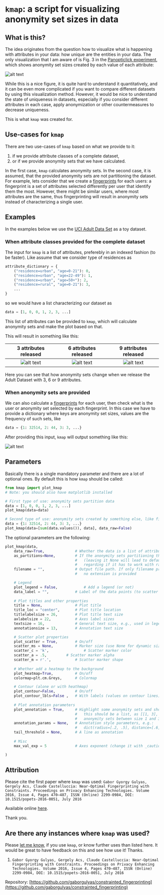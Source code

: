 # `kmap`: a script for visualizing anonymity set sizes in data

## What is this?

The idea originates from the question how to visualize what is happening with attributes in your data: how unique are the entities in your data. The only visualization that I am aware of is Fig. 3 in the [Panopticlick experiment](https://panopticlick.eff.org/static/browser-uniqueness.pdf), which shows anonymity set sizes created by each value of each attribute:

![alt text](https://raw.githubusercontent.com/gaborgulyas/kmap/master/images/panopticlick.png "Anonymity set sizes according to attributes in the Panopticlick experiment.")

While this is a nice figure, it is quite hard to understand it quantitatively, and it can be even more complicated if you want to compare different datasets by using this visualization method. However, it would be nice to understand the state of uniqueness in datasets, especially if you consider different attributes in each case, apply anonymization or other countermeasures to decrease uniqueness.

This is what `kmap` was created for.

## Use-cases for `kmap`

There are two use-cases of `kmap` based on what we provide to it:

1. if we provide attribute classes of a complete dataset,
2. or if we provide anonymity sets that we have calculated.

In the first case, `kmap` calculates anonymity sets. In the second case, it is assumed, that the provided anonymity sets are not partitioning the dataset. For example, lets consider that we create a [fingerprints](https://github.com/gaborgulyas/constrainted_fingerprinting) for each users: a fingerprint is a set of attributes selected differently per user that identify them the most. However, there might be similar users, where most attributes are the same, thus fingerprinting will result in anonymity sets instead of characterizing a single user.

## Examples

In the examples below we use the [UCI Adult Data Set](https://archive.ics.uci.edu/ml/datasets/Adult) as a toy dataset.

### When attribute classes provided for the complete dataset 
The input for `kmap` is a list of attributes, preferebly in an indexed fashion (to be faster). Like assume that we consider type of residences as

```python
attribute_dictionary = {
	("residence=urban", "age=0-21"): 0,
	("residence=urban", "age=22-49"): 1,
	("residence=urban", "age=50+"): 2,
	("residence=rural", "age=0-21"): 3,
	...
}
```

so we would have a list characterizing our dataset as

```python
data = [1, 0, 0, 1, 2, 3, ...]
```

This list of attributes can be provided to `kmap`, which will calculate anonymity sets and make the plot based on that.

This will result in something like this:

3 attributes released | 6 attributes released | 9 attributes released
:-------------------------:|:-------------------------:|:-------------------------: 
![alt text](https://raw.githubusercontent.com/gaborgulyas/kmap/master/images/kmap_attrnum%3D3.png "k=3") | ![alt text](https://raw.githubusercontent.com/gaborgulyas/kmap/master/images/kmap_attrnum%3D6.png "k=6") | ![alt text](https://raw.githubusercontent.com/gaborgulyas/kmap/master/images/kmap_attrnum%3D9.png "k=9")

Here you can see that how anonymity sets change when we release the Adult Dataset with 3, 6 or 9 attributes.

### When anonymity sets are provided
We can also calculate a [fingerprints](https://github.com/gaborgulyas/constrainted_fingerprinting) for each user, then check what is the user or anonymity set selected by each fingerprint. In this case we have to provide a dictionary where keys are anonymity set sizes, values are the frequency of such sets, like

```python
data = {1: 32514, 2: 44, 3: 3, ...}
```

After providing this input, `kmap` will output something like this:

![alt text](https://raw.githubusercontent.com/gaborgulyas/kmap/master/images/individual_anonsetsizes.png "Anonymity set sizes by fingerprints")

## Parameters

Basically there is a single mandatory parameter and there are a lot of optional ones. By default this is how `kmap` should be called:

```python
from kmap import plot_kmap
# Note: you should also have matplotlib installed

# First type of use: anonymity sets partition data
data = [1, 0, 0, 1, 2, 3, ...]
plot_kmap(data=data)

# Second type of use: anonymity sets created by something else, like fingerprints
data = {1: 32514, 2: 44, 3: 3, ...}
plot_kmap(data=[sum(data.values()), data], data_raw=False)
```

The optional parameters are the following:

```python
plot_kmap(data, 
	data_raw=True,				# Whether the data is a list of attributes or already a dict
	as_partitions=None,			# If the anonymity sets partitioning the data or not
								# 	(leaving it None will lead to default behavior
								#	regarding if it has to work with raw data or not)
	filename = "",				# Output file path. If only filename provided with
								#	no extension is provided

	# Legend
	plot_legend = False,			# Add a legend (or not)
	data_label = "",			# Label of the data points (to scatter plot)
	
	# Plot titles and other properties
	title = None,				# Plot title
	title_loc = "center",		# Plot title location
	titlelabelsize = 26,		# Plot title text size
	axlabelsize = 22,			# Axes label sizes
	textsize = 16,				# General text size, e.g., used in legend, contour
	annotationsize = 13,		# Annotation text size

	# Scatter plot properties
	plot_scatter = True,		# On/off
	scatter_ms = None,			# Marker size (use None for dynamic sizing proportionally to anonymity set size)
	scatter_c = 'k',				# Scatter marker color
	scatter_a = .5,			# Scatter marker alpha
	scatter_m = r'.',			# Scatter marker shape
	
	# Whether add a heatmap to the background
	plot_heatmap=True,			# On/off
	colormap=plt.cm.Greys,		# Colormap

	# Contour (alone or with heathmap)
	plot_contour=False,			# On/off
	plot_contour_lbls=False	,	# With labels (values on contour lines)
	
	# Plot annotation parameters
	plot_annotation = True,		# Highlight some anonymity sets and show their size;
								#	this should be a list, as [[1, 3], [10, 100]] to highlight
								#	anonymity sets between size 1 and 3, 10 and 100
	annotation_params = None,	# Annotation style parameters, e.g.:
								#	dict(radius=[.2, .5], distance=[.6, .25], linestyle=dict(color='r', width=1, style='--'), location=['right', 'top'])
	tail_threshold = None,		# A line as annotation
	
	# Misc
	max_val_exp = 5				# Axes exponent (change it with _caution_)

)
```

## Attribution

Please cite the first paper where `kmap` was used:
`Gabor Gyorgy Gulyas, Gergely Acs, Claude Castelluccia: Near-Optimal Fingerprinting with Constraints. Proceedings on Privacy Enhancing Technologies. Volume 2016, Issue 4, Pages 470–487, ISSN (Online) 2299-0984, DOI: 10.1515/popets-2016-0051, July 2016`

Available online [here](http://www.degruyter.com/view/j/popets.2016.2016.issue-4/popets-2016-0051/popets-2016-0051.xml?format=INT).

Thank you.

## Are there any instances where `kmap` was used?

Please [let me know](https://gulyas.info), if you use `kmap`, or know further uses than listed here. It would be great to have feedback on this and see how use it! Thanks.

1. `Gabor Gyorgy Gulyas, Gergely Acs, Claude Castelluccia: Near-Optimal Fingerprinting with Constraints. Proceedings on Privacy Enhancing Technologies. Volume 2016, Issue 4, Pages 470–487, ISSN (Online) 2299-0984, DOI: 10.1515/popets-2016-0051, July 2016`

  Repository: [https://github.com/gaborgulyas/constrainted_fingerprinting](https://github.com/gaborgulyas/constrainted_fingerprinting)
